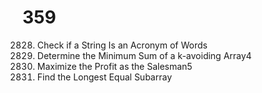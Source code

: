 # 359 
2828. Check if a String Is an Acronym of Words
2829. Determine the Minimum Sum of a k-avoiding Array4
2830. Maximize the Profit as the Salesman5
2831. Find the Longest Equal Subarray
